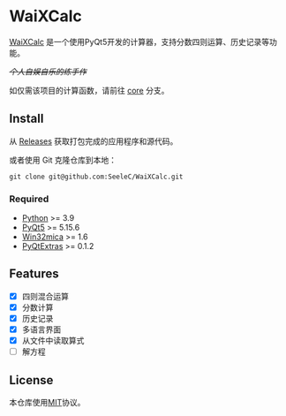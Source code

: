 # WaiXCalc

[WaiXCalc](https://github.com/SeeleC/WaiXCalc) 是一个使用PyQt5开发的计算器，支持分数四则运算、历史记录等功能。

*~~个人自娱自乐的练手作~~*

如仅需该项目的计算函数，请前往 [core](https://github.com/SeeleC/WaiXCalc/tree/core) 分支。

## Install

从 [Releases](https://github.com/SeeleC/WaiXCalc/releases/) 获取打包完成的应用程序和源代码。

或者使用 Git 克隆仓库到本地：

    git clone git@github.com:SeeleC/WaiXCalc.git

### Required

- [Python](https://www.python.org/) >= 3.9
- [PyQt5](https://www.riverbankcomputing.com/software/pyqt/) >= 5.15.6
- [Win32mica](https://github.com/martinet101/win32mica) >= 1.6
- [PyQtExtras](https://github.com/SeeleC/PyQtExtras) >= 0.1.2

## Features

- [x] 四则混合运算
- [x] 分数计算
- [x] 历史记录
- [x] 多语言界面
- [x] 从文件中读取算式
- [ ] 解方程

## License

本仓库使用[MIT](LICENSE)协议。